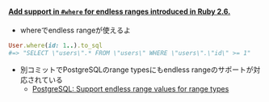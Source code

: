 #### [Add support in `#where` for endless ranges introduced in Ruby 2.6.](https://github.com/rails/rails/pull/34906)

* whereでendless rangeが使えるよ

```ruby
User.where(id: 1..).to_sql
#=> "SELECT \"users\".* FROM \"users\" WHERE \"users\".\"id\" >= 1"
```

* 別コミットでPostgreSQLのrange typesにもendless rangeのサポートが対応されている
  * [PostgreSQL: Support endless range values for range types](https://github.com/rails/rails/commit/fd919ec881c8ae9e7c7e9251372109849b6888d8)
